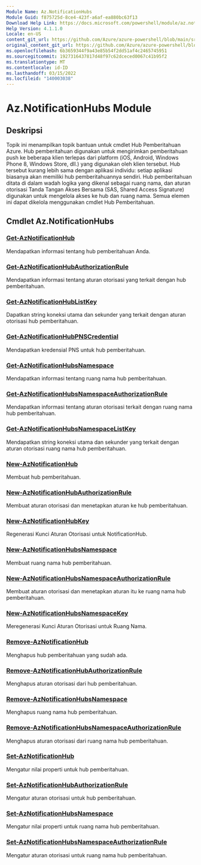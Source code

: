 ```yaml
---
Module Name: Az.NotificationHubs
Module Guid: f875725d-8ce4-423f-a6af-ea880bc63f13
Download Help Link: https://docs.microsoft.com/powershell/module/az.notificationhubs
Help Version: 4.1.1.0
Locale: en-US
content_git_url: https://github.com/Azure/azure-powershell/blob/main/src/NotificationHubs/NotificationHubs/help/Az.NotificationHubs.md
original_content_git_url: https://github.com/Azure/azure-powershell/blob/main/src/NotificationHubs/NotificationHubs/help/Az.NotificationHubs.md
ms.openlocfilehash: 6b3659344f9a43e85b54f2dd51af4c2465745951
ms.sourcegitcommit: 1927316437817d48f97c62dceced0067c41b95f2
ms.translationtype: MT
ms.contentlocale: id-ID
ms.lasthandoff: 03/15/2022
ms.locfileid: "140003038"
---
```

# Az.NotificationHubs Module
## Deskripsi
Topik ini menampilkan topik bantuan untuk cmdlet Hub Pemberitahuan Azure. Hub pemberitahuan digunakan untuk mengirimkan pemberitahuan push ke beberapa klien terlepas dari platform (iOS, Android, Windows Phone 8, Windows Store, dll.) yang digunakan oleh klien tersebut. Hub tersebut kurang lebih sama dengan aplikasi individu: setiap aplikasi biasanya akan memiliki hub pemberitahuannya sendiri. Hub pemberitahuan ditata di dalam wadah logika yang dikenal sebagai ruang nama, dan aturan otorisasi Tanda Tangan Akses Bersama (SAS, Shared Access Signature) digunakan untuk mengelola akses ke hub dan ruang nama. Semua elemen ini dapat dikelola menggunakan cmdlet Hub Pemberitahuan.

## Cmdlet Az.NotificationHubs
### [Get-AzNotificationHub](Get-AzNotificationHub.md)
Mendapatkan informasi tentang hub pemberitahuan Anda.

### [Get-AzNotificationHubAuthorizationRule](Get-AzNotificationHubAuthorizationRule.md)
Mendapatkan informasi tentang aturan otorisasi yang terkait dengan hub pemberitahuan.

### [Get-AzNotificationHubListKey](Get-AzNotificationHubListKey.md)
Dapatkan string koneksi utama dan sekunder yang terkait dengan aturan otorisasi hub pemberitahuan.

### [Get-AzNotificationHubPNSCredential](Get-AzNotificationHubPNSCredential.md)
Mendapatkan kredensial PNS untuk hub pemberitahuan.

### [Get-AzNotificationHubsNamespace](Get-AzNotificationHubsNamespace.md)
Mendapatkan informasi tentang ruang nama hub pemberitahuan.

### [Get-AzNotificationHubsNamespaceAuthorizationRule](Get-AzNotificationHubsNamespaceAuthorizationRule.md)
Mendapatkan informasi tentang aturan otorisasi terkait dengan ruang nama hub pemberitahuan.

### [Get-AzNotificationHubsNamespaceListKey](Get-AzNotificationHubsNamespaceListKey.md)
Mendapatkan string koneksi utama dan sekunder yang terkait dengan aturan otorisasi ruang nama hub pemberitahuan.

### [New-AzNotificationHub](New-AzNotificationHub.md)
Membuat hub pemberitahuan.

### [New-AzNotificationHubAuthorizationRule](New-AzNotificationHubAuthorizationRule.md)
Membuat aturan otorisasi dan menetapkan aturan ke hub pemberitahuan.

### [New-AzNotificationHubKey](New-AzNotificationHubKey.md)
Regenerasi Kunci Aturan Otorisasi untuk NotificationHub.

### [New-AzNotificationHubsNamespace](New-AzNotificationHubsNamespace.md)
Membuat ruang nama hub pemberitahuan.

### [New-AzNotificationHubsNamespaceAuthorizationRule](New-AzNotificationHubsNamespaceAuthorizationRule.md)
Membuat aturan otorisasi dan menetapkan aturan itu ke ruang nama hub pemberitahuan.

### [New-AzNotificationHubsNamespaceKey](New-AzNotificationHubsNamespaceKey.md)
Meregenerasi Kunci Aturan Otorisasi untuk Ruang Nama.

### [Remove-AzNotificationHub](Remove-AzNotificationHub.md)
Menghapus hub pemberitahuan yang sudah ada.

### [Remove-AzNotificationHubAuthorizationRule](Remove-AzNotificationHubAuthorizationRule.md)
Menghapus aturan otorisasi dari hub pemberitahuan.

### [Remove-AzNotificationHubsNamespace](Remove-AzNotificationHubsNamespace.md)
Menghapus ruang nama hub pemberitahuan.

### [Remove-AzNotificationHubsNamespaceAuthorizationRule](Remove-AzNotificationHubsNamespaceAuthorizationRule.md)
Menghapus aturan otorisasi dari ruang nama hub pemberitahuan.

### [Set-AzNotificationHub](Set-AzNotificationHub.md)
Mengatur nilai properti untuk hub pemberitahuan.

### [Set-AzNotificationHubAuthorizationRule](Set-AzNotificationHubAuthorizationRule.md)
Mengatur aturan otorisasi untuk hub pemberitahuan.

### [Set-AzNotificationHubsNamespace](Set-AzNotificationHubsNamespace.md)
Mengatur nilai properti untuk ruang nama hub pemberitahuan.

### [Set-AzNotificationHubsNamespaceAuthorizationRule](Set-AzNotificationHubsNamespaceAuthorizationRule.md)
Mengatur aturan otorisasi untuk ruang nama hub pemberitahuan.


